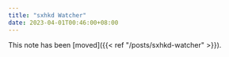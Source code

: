 ```yaml
---
title: "sxhkd Watcher"
date: 2023-04-01T00:46:00+08:00
---
```


This note has been [moved]({{< ref "/posts/sxhkd-watcher" >}}).
